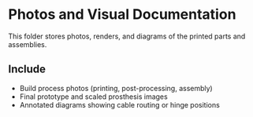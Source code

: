 # Photos and Visual Documentation

This folder stores photos, renders, and diagrams of the printed parts and assemblies.

## Include
- Build process photos (printing, post-processing, assembly)
- Final prototype and scaled prosthesis images
- Annotated diagrams showing cable routing or hinge positions

